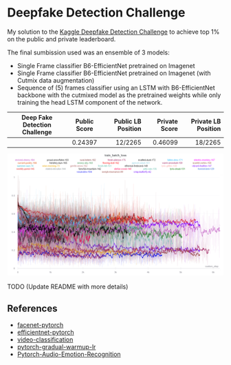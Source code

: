 # Deepfake Detection Challenge

My solution to the [Kaggle Deepfake Detection Challenge](https://www.kaggle.com/c/deepfake-detection-challenge) to achieve top 1% on the public and private leaderboard.

The final sumbission used was an ensemble of 3 models:
- Single Frame classifier B6-EfficientNet pretrained on Imagenet
- Single Frame classifier B6-EfficientNet pretrained on Imagenet (with Cutmix data augmentation)
- Sequence of (5) frames classifier using an LSTM with B6-EfficientNet backbone with the cutmixed model as the pretrained weights while only training the head LSTM component of the network.

| Deep Fake Detection Challenge        | Public Score           | Public LB Position  |Private Score  | Private LB Position  |
| ------------- |:-------------:| -----:|-----:| -----:|
|    | 0.24397 | 12/2265| 0.46099 | 18/2265 |

![Example Experiments](images/sample_experiments.png)

TODO (Update README with more details)

## References

- [facenet-pytorch](https://github.com/timesler/facenet-pytorch)
- [efficientnet-pytorch](https://github.com/lukemelas/EfficientNet-PyTorch)
- [video-classification](https://github.com/HHTseng/video-classification)
- [pytorch-gradual-warmup-lr](https://github.com/ildoonet/pytorch-gradual-warmup-lr)
- [Pytorch-Audio-Emotion-Recognition](https://github.com/suicao/Pytorch-Audio-Emotion-Recognition)

